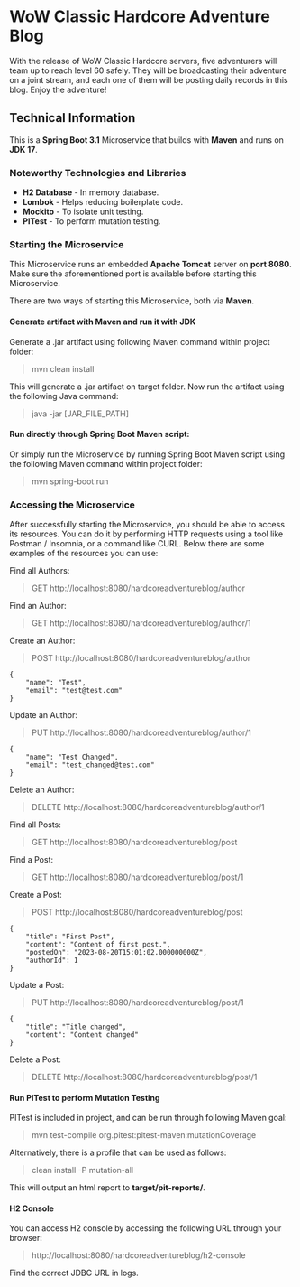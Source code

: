 # WoW Classic Hardcore Adventure Blog

With the release of WoW Classic Hardcore servers, five adventurers will team up to reach level 60 safely.
They will be broadcasting their adventure on a joint stream, and each one of them will be posting daily records in this blog.
Enjoy the adventure!

## Technical Information

This is a **Spring Boot 3.1** Microservice that builds with **Maven** and runs on **JDK 17**.

### Noteworthy Technologies and Libraries

- **H2 Database** - In memory database.
- **Lombok** - Helps reducing boilerplate code.
- **Mockito** - To isolate unit testing.
- **PITest** - To perform mutation testing.

### Starting the Microservice

This Microservice runs an embedded **Apache Tomcat** server on **port 8080**.
Make sure the aforementioned port is available before starting this Microservice.

There are two ways of starting this Microservice, both via **Maven**.

#### Generate artifact with Maven and run it with JDK

Generate a .jar artifact using following Maven command within project folder:

> mvn clean install

This will generate a .jar artifact on target folder. Now run the artifact using the following Java command:

> java -jar [JAR_FILE_PATH]

#### Run directly through Spring Boot Maven script:

Or simply run the Microservice by running Spring Boot Maven script using the following Maven command within project folder:

> mvn spring-boot:run

### Accessing the Microservice

After successfully starting the Microservice, you should be able to access its resources.
You can do it by performing HTTP requests using a tool like Postman / Insomnia, or a command like CURL.
Below there are some examples of the resources you can use:

Find all Authors:

> GET http://localhost:8080/hardcoreadventureblog/author

Find an Author:

> GET http://localhost:8080/hardcoreadventureblog/author/1

Create an Author:

> POST http://localhost:8080/hardcoreadventureblog/author

    {
        "name": "Test",
        "email": "test@test.com"
    }

Update an Author:

> PUT http://localhost:8080/hardcoreadventureblog/author/1

    {
        "name": "Test Changed",
        "email": "test_changed@test.com"
    }

Delete an Author:

> DELETE http://localhost:8080/hardcoreadventureblog/author/1

Find all Posts:

> GET http://localhost:8080/hardcoreadventureblog/post

Find a Post:

> GET http://localhost:8080/hardcoreadventureblog/post/1

Create a Post:

> POST http://localhost:8080/hardcoreadventureblog/post

    {
        "title": "First Post",
        "content": "Content of first post.",
        "postedOn": "2023-08-20T15:01:02.000000000Z",
        "authorId": 1
    }

Update a Post:

> PUT http://localhost:8080/hardcoreadventureblog/post/1

    {
        "title": "Title changed",
        "content": "Content changed"
    }

Delete a Post:

> DELETE http://localhost:8080/hardcoreadventureblog/post/1

#### Run PITest to perform Mutation Testing

PITest is included in project, and can be run through following Maven goal:

> mvn test-compile org.pitest:pitest-maven:mutationCoverage

Alternatively, there is a profile that can be used as follows:

> clean install -P mutation-all

This will output an html report to **target/pit-reports/**.

#### H2 Console

You can access H2 console by accessing the following URL through your browser:

> http://localhost:8080/hardcoreadventureblog/h2-console

Find the correct JDBC URL in logs.